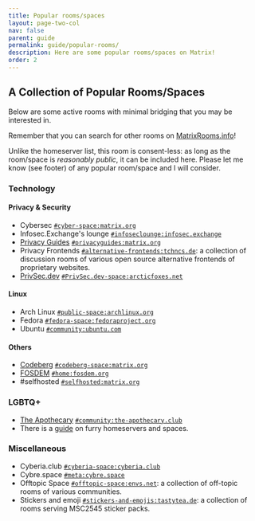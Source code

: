 ```yaml
---
title: Popular rooms/spaces
layout: page-two-col
nav: false
parent: guide
permalink: guide/popular-rooms/
description: Here are some popular rooms/spaces on Matrix!
order: 2
---
```


## A Collection of Popular Rooms/Spaces

Below are some active rooms with minimal bridging that you may be interested in.

Remember that you can search for other rooms on [MatrixRooms.info](https://matrixrooms.info)!

<div class="flash">
  Unlike the homeserver list, this room is consent-less: as long as the room/space is <em>reasonably public</em>, it can be included here. Please let me know (see footer) of any popular room/space and I will consider.
</div>

### Technology

#### Privacy & Security

* Cybersec [`#cyber-space:matrix.org`](https://matrix.to/#/#cyber-space:matrix.org)
* Infosec.Exchange's lounge [`#infoseclounge:infosec.exchange`](https://matrix.to/#/#infoseclounge:infosec.exchange)
* [Privacy Guides](https://privacyguides.org) [`#privacyguides:matrix.org`](https://matrix.to/#/!XvLsfIFskBFvyfBuel:pixie.town?via=tchncs.de)
* Privacy Frontends [`#alternative-frontends:tchncs.de`](https://matrix.to/#/#alternative-frontends:tchncs.de): a collection of discussion rooms of various open source alternative frontends of proprietary websites.
* [PrivSec.dev](https://privsec.dev) [`#PrivSec.dev-space:arcticfoxes.net`](https://matrix.to/#/#PrivSec.dev-space:arcticfoxes.net)

#### Linux

* Arch Linux [`#public-space:archlinux.org`](https://matrix.to/#/#public-space:archlinux.org)
* Fedora [`#fedora-space:fedoraproject.org`](https://matrix.to/#/%23fedora-space:fedoraproject.org)
* Ubuntu [`#community:ubuntu.com`](https://matrix.to/#/#community:ubuntu.com)

#### Others

* [Codeberg](https://codeberg.org) [`#codeberg-space:matrix.org`](https://matrix.to/#/#codeberg-space:matrix.org)
* [FOSDEM](https://fosdem.org) [`#home:fosdem.org`](https://matrix.to/#/#home:fosdem.org)
* #selfhosted [`#selfhosted:matrix.org`](https://matrix.to/#/#selfhosted:matrix.org)

### LGBTQ+

* [The Apothecary](https://the-apothecary.club/) [`#community:the-apothecary.club`](https://matrix.to/#/#community:the-apothecary.club)
* There is a [guide](https://matrix.squirrel.rocks/furry_servers) on furry homeservers and spaces.

### Miscellaneous

* Cyberia.club [`#cyberia-space:cyberia.club`](https://matrix.to/#/%23cyberia-space:cyberia.club)
* Cybre.space [`#meta:cybre.space`](https://matrix.to/#/#meta:cybre.space)
* Offtopic Space [`#offtopic-space:envs.net`](https://matrix.to/#/#offtopic-space:envs.net): a collection of off-topic rooms of various communities.
* Stickers and emoji [`#stickers-and-emojis:tastytea.de`](https://matrix.to/#/#stickers-and-emojis:tastytea.de): a collection of rooms serving MSC2545 sticker packs.